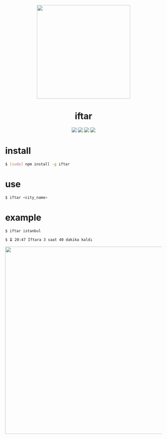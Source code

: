 <p align="center">
<a href="https://dribbble.com/shots/1961669-Pin-Istanbul-City"><img src="https://d13yacurqjgara.cloudfront.net/users/43340/screenshots/1961669/pin-istanbul-city.png" width="300"></a>
</p>
<h1 align="center">iftar</h1>
<p align="center">
<img src="https://img.shields.io/npm/dt/iftar.svg?maxAge=2592000">
<img src="https://img.shields.io/npm/v/iftar.svg?maxAge=2592000">
<img src="https://img.shields.io/npm/l/iftar.svg?maxAge=2592000">
<img src="https://img.shields.io/badge/cli-iftar-orange.svg?maxAge=2592000">
</p>

# install

```bash 
$ [sudo] npm install -g iftar
```

# use

```bash
$ iftar <city_name>
```

# example

```bash
$ iftar istanbul

$ ⏳ 20:47 İftara 3 saat 40 dakika kaldı
```
<p align="center">
<a href="https://asciinema.org/a/4kl96d4dq2ocfzoagust6oj7p" target="_blank"><img src="https://asciinema.org/a/4kl96d4dq2ocfzoagust6oj7p.png" width="600" /></a>
</p>


